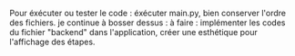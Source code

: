 Pour éxécuter ou tester le code : éxécuter main.py, bien conserver l'ordre des fichiers.
je continue à bosser dessus : à faire :
implémenter les codes du fichier "backend" dans l'application, créer une esthétique pour l'affichage des étapes.
